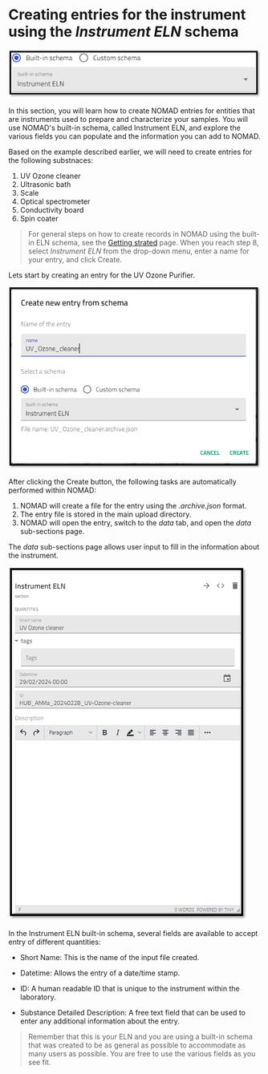 # **Creating entries for the instrument using the *Instrument ELN* schema**

![Screenshot of the NOMAD user interface showing the instrument ELN schema](../images/built-in_schema/instrument/1.png)

In this section, you will learn how to create NOMAD entries for entities that are instruments used to prepare and characterize your samples. You will use NOMAD's built-in schema, called Instrument ELN, and explore the various fields you can populate and the information you can add to NOMAD. 

Based on the example described earlier, we will need to create entries for the following substnaces:
1. UV Ozone cleaner
2. Ultrasonic bath
3. Scale
4. Optical spectrometer
5. Conductivity board
6. Spin coater

> For general steps on how to create records in NOMAD using the built-in ELN schema, see the [Getting strated](M3_2_0_getting_started.md) page. When you reach step 8, select *Instrument ELN* from the drop-down menu, enter a name for your entry, and click Create. 

Lets start by creating an entry for the UV Ozone Purifier. 

![Creating an entry in NOMAD for an instrument](../images/built-in_schema/instrument/create.png)

After clicking the Create button, the following tasks are automatically performed within NOMAD:
1. NOMAD will create a file for the entry using the *.archive.json* format.
2. The entry file is stored in the main upload directory. 
3. NOMAD will open the entry, switch to the *data* tab, and open the *data* sub-sections page. 

The *data* sub-sections page allows user input to fill in the information about the instrument. 

![The Deafualt Entry page that opens when an entry is created. ](../images/built-in_schema/instrument/quantities.png)

In the Instrument ELN built-in schema, several fields are available to accept entry of different quantities: 
* Short Name: This is the name of the input file created.
* Datetime: Allows the entry of a date/time stamp. 

* ID: A human readable ID that is unique to the instrument within the laboratory. 

* Substance Detailed Description: A free text field that can be used to enter any additional information about the entry. 

> Remember that this is your ELN and you are using a built-in schema that was created to be as general as possible to accommodate as many users as possible. You are free to use the various fields as you see fit. 
